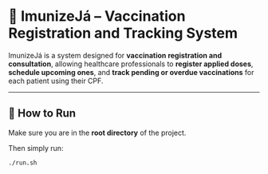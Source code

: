 # 💉 ImunizeJá – Vaccination Registration and Tracking System

ImunizeJá is a system designed for **vaccination registration and consultation**, allowing healthcare professionals to **register applied doses**, **schedule upcoming ones**, and **track pending or overdue vaccinations** for each patient using their CPF.

---

## 🚀 How to Run

Make sure you are in the **root directory** of the project.

Then simply run:

```bash
./run.sh
